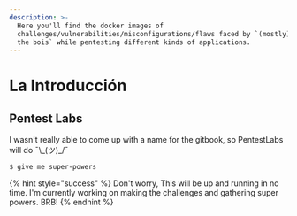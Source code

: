 ```yaml
---
description: >-
  Here you'll find the docker images of
  challenges/vulnerabilities/misconfigurations/flaws faced by `(mostly) me and
  the bois` while pentesting different kinds of applications.
---
```


# La Introducción

## Pentest Labs

I wasn't really able to come up with a name for the gitbook, so PentestLabs will do ¯\\_\(ツ\)\_/¯

```
$ give me super-powers
```

{% hint style="success" %}
Don't worry, This will be up and running in no time. I'm currently working on making the challenges and gathering super powers. BRB!
{% endhint %}

